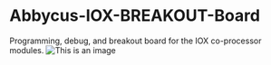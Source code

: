 # Abbycus-IOX-BREAKOUT-Board
Programming, debug, and breakout board for the IOX co-processor modules.
![This is an image](https://myoctocat.com/assets/images/base-octocat.svg)
